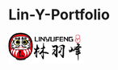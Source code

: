 # Lin-Y-Portfolio
<img src="https://github.com/TomLin19/Lin-Y-Portfolio/blob/master/images/final%20Logo.png" width="150" alt="Final Logo"/>

